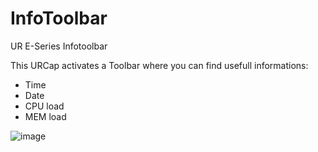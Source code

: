 # InfoToolbar
UR E-Series Infotoolbar

This URCap activates a Toolbar where you can find usefull informations:

- Time
- Date
- CPU load
- MEM load

![image](https://user-images.githubusercontent.com/122785824/212673187-a4991ca9-591c-4e89-97e9-25def19a3cba.png)
